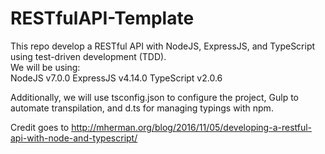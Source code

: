 # RESTfulAPI-Template
This repo develop a RESTful API with NodeJS, ExpressJS, and TypeScript using test-driven development (TDD).  
We will be using:  
NodeJS v7.0.0 
ExpressJS v4.14.0 
TypeScript v2.0.6 

Additionally, we will use tsconfig.json to configure the project, Gulp to automate transpilation, and d.ts for managing typings with npm.

Credit goes to http://mherman.org/blog/2016/11/05/developing-a-restful-api-with-node-and-typescript/
